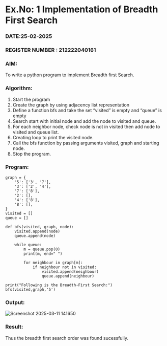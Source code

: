 # Ex.No: 1  Implementation of Breadth First Search 
### DATE:25-02-2025                                                                            
### REGISTER NUMBER : 212222040161
### AIM: 
To write a python program to implement Breadth first Search. 
### Algorithm:
1. Start the program
2. Create the graph by using adjacency list representation
3. Define a function bfs and take the set “visited” is empty and “queue” is empty
4. Search start with initial node and add the node to visited and queue.
5. For each neighbor node, check node is not in visited then add node to visited and queue list.
6.  Creating loop to print the visited node.
7.   Call the bfs function by passing arguments visited, graph and starting node.
8.   Stop the program.
### Program:
```
graph = {
    '5': ['3', '7'],
    '3': ['2', '4'],
    '7': ['8'],
    '2': [],
    '4': ['8'],
    '8': [],
}
visited = []
queue = []

def bfs(visited, graph, node):
    visited.append(node)
    queue.append(node)

    while queue:
        m = queue.pop(0)
        print(m, end=" ")  

        for neighbour in graph[m]:
            if neighbour not in visited:
                visited.append(neighbour)
                queue.append(neighbour)

print("Following is the Breadth-First Search:")
bfs(visited,graph,'5')
```










### Output:
![Screenshot 2025-03-11 141650](https://github.com/user-attachments/assets/cc8f1513-eea0-4e59-98a0-b195b14bc3af)



### Result:
Thus the breadth first search order was found sucessfully.
